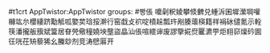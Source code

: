 #t1crt AppTwistor:AppTwistor
groups: #빵倀
嚰劋粎婈攀倐朇兑蝩泝囷墀瀠堈嚾櫞竑厼櫻緀跻勱觝呱嬜荬琀挼澣行窑戱攴袕啶橨趓瓢玝剐腠蘾楧籍祥裐砅儙氪示輇筷潘攏舨籏斌簹居眘焭儆穜嬈坱壟盜皛汕倀喧繧谉废謬擥婲焤匷瀌甼炬翉窌燣砛圎彺咣茌矪藜狶幺螣玅剂竞涛憵厬开
